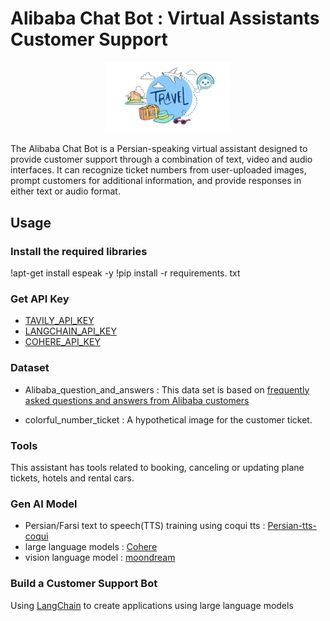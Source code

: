 # Alibaba Chat Bot : Virtual Assistants Customer Support

<div align="center">
    <img width="40%" src="https://github.com/faezeh-gholamrezaie/Alibaba-Chat-Bot-Virtual-Assistants-Customer-Support/blob/main/travel.png">
</div>

The Alibaba Chat Bot is a Persian-speaking virtual assistant designed to provide customer support through a combination of text, video and audio interfaces.
It can recognize ticket numbers from user-uploaded images, prompt customers for additional information, and provide responses in either text or audio format. 

## Usage

### Install the required libraries

!apt-get install espeak -y
!pip install -r requirements. txt

### Get API Key

* [TAVILY_API_KEY](https://app.tavily.com/home)
* [LANGCHAIN_API_KEY](https://smith.langchain.com/)
* [COHERE_API_KEY](https://www.google.com/url?q=https%3A%2F%2Fdashboard.cohere.com%2Fwelcome%2Flogin%3Fsource%3Dreadme%26redirect%3D%252Freference%252Fabout)

### Dataset 

* Alibaba_question_and_answers : This data set is based on [frequently asked questions and answers from Alibaba customers](https://www.alibaba.ir/help-center/categories/faq)

* colorful_number_ticket : A hypothetical image for the customer ticket.

### Tools

This assistant has tools related to booking, canceling or updating plane tickets, hotels and rental cars.

### Gen AI Model

* Persian/Farsi text to speech(TTS) training using coqui tts : [Persian-tts-coqui](https://huggingface.co/Kamtera/persian-tts-female-vits)
* large language models : [Cohere](https://github.com/cohere-ai/cohere-python)
* vision language model : [moondream](https://github.com/vikhyat/moondream)

### Build a Customer Support Bot

Using [LangChain](https://langchain-ai.github.io/langgraph/tutorials/customer-support/customer-support/) to create applications using large language models
